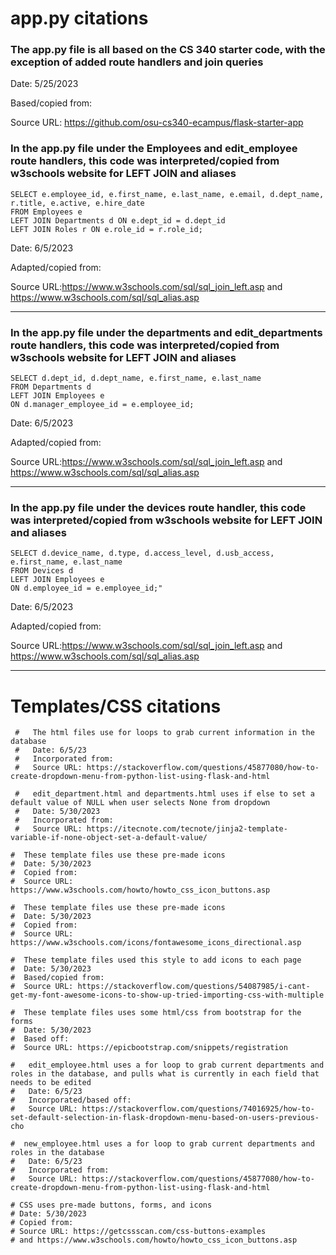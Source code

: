 # app.py citations

### The app.py file is all based on the CS 340 starter code, with the exception of added route handlers and join queries

Date: 5/25/2023

Based/copied from:

Source URL: https://github.com/osu-cs340-ecampus/flask-starter-app

### In the app.py file under the Employees and edit_employee route handlers, this code was interpreted/copied from w3schools website for LEFT JOIN and aliases
```
SELECT e.employee_id, e.first_name, e.last_name, e.email, d.dept_name, r.title, e.active, e.hire_date 
FROM Employees e 
LEFT JOIN Departments d ON e.dept_id = d.dept_id 
LEFT JOIN Roles r ON e.role_id = r.role_id;
```

Date: 6/5/2023

Adapted/copied from:

Source URL:https://www.w3schools.com/sql/sql_join_left.asp and https://www.w3schools.com/sql/sql_alias.asp

---

### In the app.py file under the departments and edit_departments route handlers, this code was interpreted/copied from w3schools website for LEFT JOIN and aliases
```
SELECT d.dept_id, d.dept_name, e.first_name, e.last_name 
FROM Departments d 
LEFT JOIN Employees e 
ON d.manager_employee_id = e.employee_id;
```

Date: 6/5/2023

Adapted/copied from:

Source URL:https://www.w3schools.com/sql/sql_join_left.asp  and  https://www.w3schools.com/sql/sql_alias.asp

---

### In the app.py file under the devices route handler, this code was interpreted/copied from w3schools website for LEFT JOIN and aliases
```
SELECT d.device_name, d.type, d.access_level, d.usb_access, e.first_name, e.last_name 
FROM Devices d 
LEFT JOIN Employees e 
ON d.employee_id = e.employee_id;"
```

Date: 6/5/2023

Adapted/copied from:

Source URL:https://www.w3schools.com/sql/sql_join_left.asp  and  https://www.w3schools.com/sql/sql_alias.asp

---


# Templates/CSS citations

```
 #   The html files use for loops to grab current information in the database
 #   Date: 6/5/23
 #   Incorporated from:
 #   Source URL: https://stackoverflow.com/questions/45877080/how-to-create-dropdown-menu-from-python-list-using-flask-and-html
```
```
 #   edit_department.html and departments.html uses if else to set a default value of NULL when user selects None from dropdown
 #   Date: 5/30/2023
 #   Incorporated from:
 #   Source URL: https://itecnote.com/tecnote/jinja2-template-variable-if-none-object-set-a-default-value/
```
```
#  These template files use these pre-made icons 
#  Date: 5/30/2023
#  Copied from:
#  Source URL: https://www.w3schools.com/howto/howto_css_icon_buttons.asp
```
```
#  These template files use these pre-made icons 
#  Date: 5/30/2023
#  Copied from:
#  Source URL: https://www.w3schools.com/icons/fontawesome_icons_directional.asp
```
```
#  These template files used this style to add icons to each page
#  Date: 5/30/2023
#  Based/copied from:
#  Source URL: https://stackoverflow.com/questions/54087985/i-cant-get-my-font-awesome-icons-to-show-up-tried-importing-css-with-multiple
```
```
#  These template files uses some html/css from bootstrap for the forms
#  Date: 5/30/2023
#  Based off:
#  Source URL: https://epicbootstrap.com/snippets/registration
```
```
#   edit_employee.html uses a for loop to grab current departments and roles in the database, and pulls what is currently in each field that needs to be edited
#   Date: 6/5/23
#   Incorporated/based off:
#   Source URL: https://stackoverflow.com/questions/74016925/how-to-set-default-selection-in-flask-dropdown-menu-based-on-users-previous-cho
```
```
#  new_employee.html uses a for loop to grab current departments and roles in the database
#   Date: 6/5/23
#   Incorporated from:
#   Source URL: https://stackoverflow.com/questions/45877080/how-to-create-dropdown-menu-from-python-list-using-flask-and-html
```
```
# CSS uses pre-made buttons, forms, and icons
# Date: 5/30/2023
# Copied from:
# Source URL: https://getcssscan.com/css-buttons-examples
# and https://www.w3schools.com/howto/howto_css_icon_buttons.asp
```
